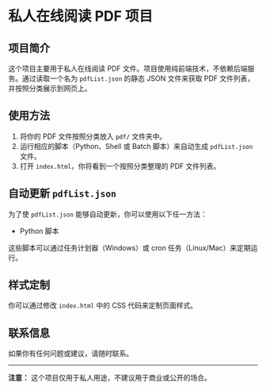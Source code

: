 # 私人在线阅读 PDF 项目

## 项目简介

这个项目主要用于私人在线阅读 PDF 文件。项目使用纯前端技术，不依赖后端服务。通过读取一个名为 `pdfList.json` 的静态 JSON 文件来获取 PDF 文件列表，并按照分类展示到网页上。

## 使用方法

1. 将你的 PDF 文件按照分类放入 `pdf/` 文件夹中。
2. 运行相应的脚本（Python、Shell 或 Batch 脚本）来自动生成 `pdfList.json` 文件。
3. 打开 `index.html`，你将看到一个按照分类整理的 PDF 文件列表。

## 自动更新 `pdfList.json`

为了使 `pdfList.json` 能够自动更新，你可以使用以下任一方法：

- Python 脚本

这些脚本可以通过任务计划器（Windows）或 cron 任务（Linux/Mac）来定期运行。

## 样式定制

你可以通过修改 `index.html` 中的 CSS 代码来定制页面样式。

## 联系信息

如果你有任何问题或建议，请随时联系。

---

**注意：** 这个项目仅用于私人用途，不建议用于商业或公开的场合。
